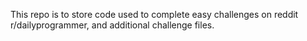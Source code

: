 This repo is to store code used to complete easy challenges on reddit r/dailyprogrammer, and additional challenge files.